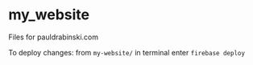 # my_website

Files for pauldrabinski.com

To deploy changes: from `my-website/` in terminal enter `firebase deploy`
